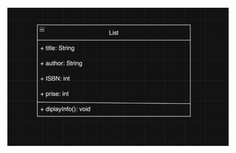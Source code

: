 ![UML Class Diagram](https://github.com/malika-mk/Book.class/blob/main/Снимок%20экрана%202024-09-20%20в%2020.14.51.png)
